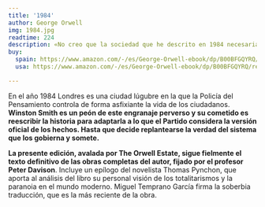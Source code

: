 ```yaml
---
title: '1984'
author: George Orwell
img: 1984.jpg
readtime: 224
description: «No creo que la sociedad que he descrito en 1984 necesariamente llegue a ser una realidad, pero sí creo que puede llegar a existir algo parecido», escribía Orwell después de publicar su novela. Corría el año 1948, y la realidad se ha encargado de convertir esa pieza -entonces de ciencia ficción- en un manifiesto de la realidad.
buy:
  spain: https://www.amazon.com/-/es/George-Orwell-ebook/dp/B00BFGQYRQ/ref=pd_lpo_d_sccl_1/139-4749331-9036300?pd_rd_w=G8cI9&content-id=amzn1.sym.4c8c52db-06f8-4e42-8e56-912796f2ea6c&pf_rd_p=4c8c52db-06f8-4e42-8e56-912796f2ea6c&pf_rd_r=P3RSKC8PZJ64JJ4VN888&pd_rd_wg=q8Axl&pd_rd_r=5254f8ab-b192-4498-9a63-3fd9d173f5b9&pd_rd_i=B00BFGQYRQ&psc=1
  usa: https://www.amazon.com/-/es/George-Orwell-ebook/dp/B00BFGQYRQ/ref=pd_lpo_d_sccl_1/139-4749331-9036300?pd_rd_w=G8cI9&content-id=amzn1.sym.4c8c52db-06f8-4e42-8e56-912796f2ea6c&pf_rd_p=4c8c52db-06f8-4e42-8e56-912796f2ea6c&pf_rd_r=P3RSKC8PZJ64JJ4VN888&pd_rd_wg=q8Axl&pd_rd_r=5254f8ab-b192-4498-9a63-3fd9d173f5b9&pd_rd_i=B00BFGQYRQ&psc=1

---
```


En el año 1984 Londres es una ciudad lúgubre en la que la Policía del Pensamiento controla de forma asfixiante la vida de los ciudadanos. **Winston Smith es un peón de este engranaje perverso y su cometido es reescribir la historia para adaptarla a lo que el Partido considera la versión oficial de los hechos. Hasta que decide replantearse la verdad del sistema que los gobierna y somete.**

**La presente edición, avalada por The Orwell Estate, sigue fielmente el texto definitivo de las obras completas del autor, fijado por el profesor Peter Davison**. Incluye un epílogo del novelista Thomas Pynchon, que aporta al análisis del libro su personal visión de los totalitarismos y la paranoia en el mundo moderno. Miguel Temprano García firma la soberbia traducción, que es la más reciente de la obra.